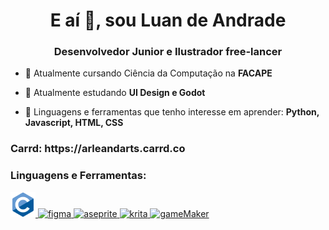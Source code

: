 <h1 align="center">E aí 👋, sou Luan de Andrade</h1>
<h3 align="center">Desenvolvedor Junior e Ilustrador free-lancer</h3>

- 🔭 Atualmente cursando Ciência da Computação na **FACAPE**

- 🌱 Atualmente estudando **UI Design e Godot**

- 🧐 Linguagens e ferramentas que tenho interesse em aprender: **Python, Javascript, HTML, CSS**

<h3 align="left">Carrd: https://arleandarts.carrd.co </h3>
<p align="left">
</p>

<h3 align="left">Linguagens e Ferramentas:</h3>
<p align="left"> <a href="https://www.cprogramming.com/" target="_blank" rel="noreferrer"> <img src="https://raw.githubusercontent.com/devicons/devicon/master/icons/c/c-original.svg" alt="c" width="40" height="40"/> </a> <a href="https://www.figma.com/" target="_blank" rel="noreferrer"> <img src="https://www.vectorlogo.zone/logos/figma/figma-icon.svg" alt="figma" width="40" height="40"/> </a> <a href="https://www.aseprite.org" target="_blank" rel="noreferrer"> <img src="https://img.informer.com/icons_mac/png/128/429/429789.png" alt="aseprite" width="40" height="40"/> </a> <a href="https://krita.org" target="_blank" rel="noreferrer"> <img src="https://upload.wikimedia.org/wikipedia/commons/7/73/Calligrakrita-base.svg" alt="krita" width="40" height="40"/> </a> <a href="https://gamemaker.io/" target="_blank" rel="noreferrer"> <img src="https://www.svgrepo.com/show/373617/gamemaker.svg" alt="gameMaker" width="40" height="40"/> </a> </p>
